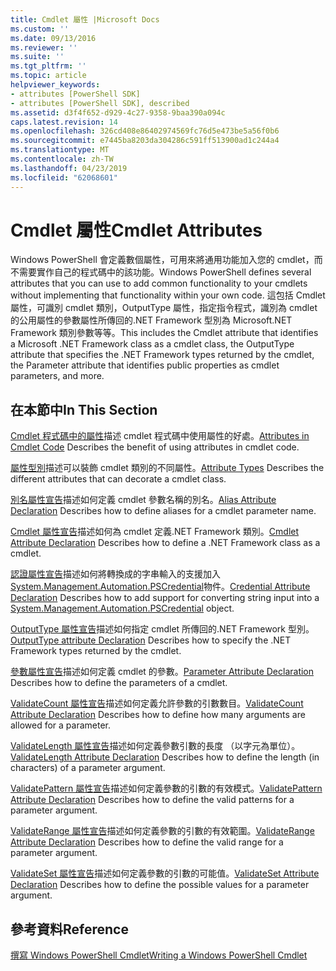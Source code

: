 ```yaml
---
title: Cmdlet 屬性 |Microsoft Docs
ms.custom: ''
ms.date: 09/13/2016
ms.reviewer: ''
ms.suite: ''
ms.tgt_pltfrm: ''
ms.topic: article
helpviewer_keywords:
- attributes [PowerShell SDK]
- attributes [PowerShell SDK], described
ms.assetid: d3f4f652-d929-4c27-9358-9baa390a094c
caps.latest.revision: 14
ms.openlocfilehash: 326cd408e86402974569fc76d5e473be5a56f0b6
ms.sourcegitcommit: e7445ba8203da304286c591ff513900ad1c244a4
ms.translationtype: MT
ms.contentlocale: zh-TW
ms.lasthandoff: 04/23/2019
ms.locfileid: "62068601"
---
```

# <a name="cmdlet-attributes"></a><span data-ttu-id="8dc45-102">Cmdlet 屬性</span><span class="sxs-lookup"><span data-stu-id="8dc45-102">Cmdlet Attributes</span></span>

<span data-ttu-id="8dc45-103">Windows PowerShell 會定義數個屬性，可用來將通用功能加入您的 cmdlet，而不需要實作自己的程式碼中的該功能。</span><span class="sxs-lookup"><span data-stu-id="8dc45-103">Windows PowerShell defines several attributes that you can use to add common functionality to your cmdlets without implementing that functionality within your own code.</span></span> <span data-ttu-id="8dc45-104">這包括 Cmdlet 屬性，可識別 cmdlet 類別，OutputType 屬性，指定指令程式，識別為 cmdlet 的公用屬性的參數屬性所傳回的.NET Framework 型別為 Microsoft.NET Framework 類別參數等等。</span><span class="sxs-lookup"><span data-stu-id="8dc45-104">This includes the Cmdlet attribute that identifies a Microsoft .NET Framework class as a cmdlet class, the OutputType attribute that specifies the .NET Framework types returned by the cmdlet, the Parameter attribute that identifies public properties as cmdlet parameters, and more.</span></span>

## <a name="in-this-section"></a><span data-ttu-id="8dc45-105">在本節中</span><span class="sxs-lookup"><span data-stu-id="8dc45-105">In This Section</span></span>

<span data-ttu-id="8dc45-106">[Cmdlet 程式碼中的屬性](./attributes-in-cmdlet-code.md)描述 cmdlet 程式碼中使用屬性的好處。</span><span class="sxs-lookup"><span data-stu-id="8dc45-106">[Attributes in Cmdlet Code](./attributes-in-cmdlet-code.md) Describes the benefit of using attributes in cmdlet code.</span></span>

<span data-ttu-id="8dc45-107">[屬性型別](./attribute-types.md)描述可以裝飾 cmdlet 類別的不同屬性。</span><span class="sxs-lookup"><span data-stu-id="8dc45-107">[Attribute Types](./attribute-types.md) Describes the different attributes that can decorate a cmdlet class.</span></span>

<span data-ttu-id="8dc45-108">[別名屬性宣告](./alias-attribute-declaration.md)描述如何定義 cmdlet 參數名稱的別名。</span><span class="sxs-lookup"><span data-stu-id="8dc45-108">[Alias Attribute Declaration](./alias-attribute-declaration.md) Describes how to define aliases for a cmdlet parameter name.</span></span>

<span data-ttu-id="8dc45-109">[Cmdlet 屬性宣告](./cmdlet-attribute-declaration.md)描述如何為 cmdlet 定義.NET Framework 類別。</span><span class="sxs-lookup"><span data-stu-id="8dc45-109">[Cmdlet Attribute Declaration](./cmdlet-attribute-declaration.md) Describes how to define a .NET Framework class as a cmdlet.</span></span>

<span data-ttu-id="8dc45-110">[認證屬性宣告](./credential-attribute-declaration.md)描述如何將轉換成的字串輸入的支援加入[System.Management.Automation.PSCredential](/dotnet/api/System.Management.Automation.PSCredential)物件。</span><span class="sxs-lookup"><span data-stu-id="8dc45-110">[Credential Attribute Declaration](./credential-attribute-declaration.md) Describes how to add support for converting string input into a [System.Management.Automation.PSCredential](/dotnet/api/System.Management.Automation.PSCredential) object.</span></span>

<span data-ttu-id="8dc45-111">[OutputType 屬性宣告](./outputtype-attribute-declaration.md)描述如何指定 cmdlet 所傳回的.NET Framework 型別。</span><span class="sxs-lookup"><span data-stu-id="8dc45-111">[OutputType attribute Declaration](./outputtype-attribute-declaration.md) Describes how to specify the .NET Framework types returned by the cmdlet.</span></span>

<span data-ttu-id="8dc45-112">[參數屬性宣告](./parameter-attribute-declaration.md)描述如何定義 cmdlet 的參數。</span><span class="sxs-lookup"><span data-stu-id="8dc45-112">[Parameter Attribute Declaration](./parameter-attribute-declaration.md) Describes how to define the parameters of a cmdlet.</span></span>

<span data-ttu-id="8dc45-113">[ValidateCount 屬性宣告](./validatecount-attribute-declaration.md)描述如何定義允許參數的引數數目。</span><span class="sxs-lookup"><span data-stu-id="8dc45-113">[ValidateCount Attribute Declaration](./validatecount-attribute-declaration.md) Describes how to define how many arguments are allowed for a parameter.</span></span>

<span data-ttu-id="8dc45-114">[ValidateLength 屬性宣告](./validatelength-attribute-declaration.md)描述如何定義參數引數的長度 （以字元為單位）。</span><span class="sxs-lookup"><span data-stu-id="8dc45-114">[ValidateLength Attribute Declaration](./validatelength-attribute-declaration.md) Describes how to define the length (in characters) of a parameter argument.</span></span>

<span data-ttu-id="8dc45-115">[ValidatePattern 屬性宣告](./validatepattern-attribute-declaration.md)描述如何定義參數的引數的有效模式。</span><span class="sxs-lookup"><span data-stu-id="8dc45-115">[ValidatePattern Attribute Declaration](./validatepattern-attribute-declaration.md) Describes how to define the valid patterns for a parameter argument.</span></span>

<span data-ttu-id="8dc45-116">[ValidateRange 屬性宣告](./validaterange-attribute-declaration.md)描述如何定義參數的引數的有效範圍。</span><span class="sxs-lookup"><span data-stu-id="8dc45-116">[ValidateRange Attribute Declaration](./validaterange-attribute-declaration.md) Describes how to define the valid range for a parameter argument.</span></span>

<span data-ttu-id="8dc45-117">[ValidateSet 屬性宣告](./validateset-attribute-declaration.md)描述如何定義參數的引數的可能值。</span><span class="sxs-lookup"><span data-stu-id="8dc45-117">[ValidateSet Attribute Declaration](./validateset-attribute-declaration.md) Describes how to define the possible values for a parameter argument.</span></span>

## <a name="reference"></a><span data-ttu-id="8dc45-118">參考資料</span><span class="sxs-lookup"><span data-stu-id="8dc45-118">Reference</span></span>

[<span data-ttu-id="8dc45-119">撰寫 Windows PowerShell Cmdlet</span><span class="sxs-lookup"><span data-stu-id="8dc45-119">Writing a Windows PowerShell Cmdlet</span></span>](./writing-a-windows-powershell-cmdlet.md)

